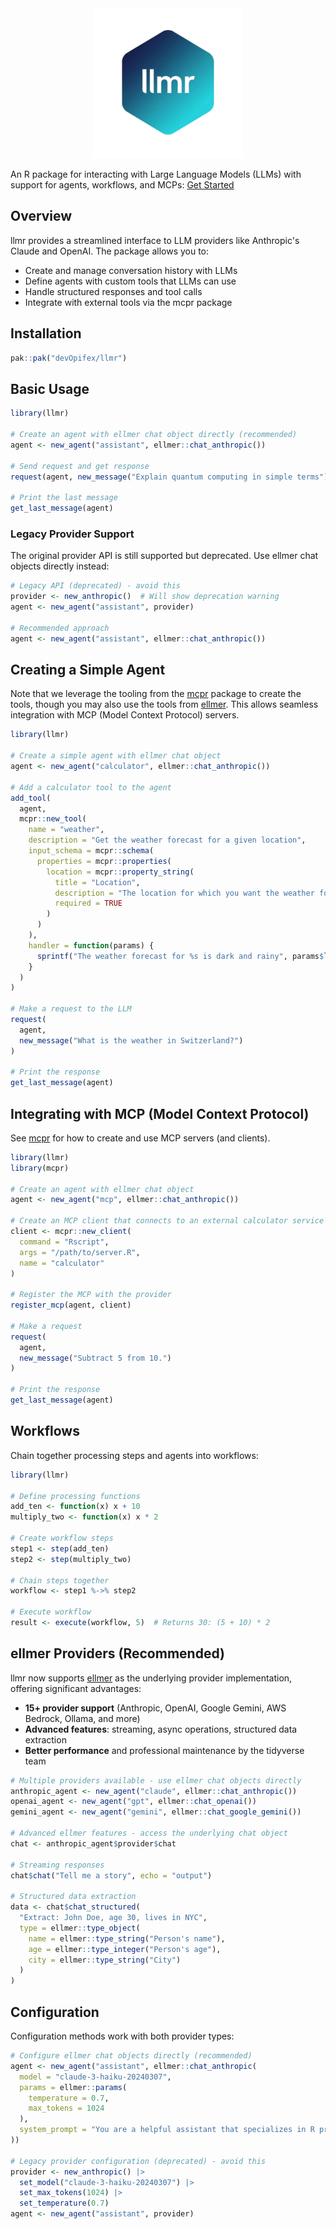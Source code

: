 <div align="center">
<img src="man/figures/logo.png" />
</div>

An R package for interacting with Large Language Models (LLMs) with support for agents, workflows, and MCPs:
[Get Started](https://llmr.opifex.org/articles/get-started)

## Overview

llmr provides a streamlined interface to LLM providers like Anthropic's Claude and OpenAI. The package allows you to:

- Create and manage conversation history with LLMs
- Define agents with custom tools that LLMs can use
- Handle structured responses and tool calls
- Integrate with external tools via the mcpr package

## Installation

```r
pak::pak("devOpifex/llmr")
```

## Basic Usage

```r
library(llmr)

# Create an agent with ellmer chat object directly (recommended)
agent <- new_agent("assistant", ellmer::chat_anthropic())

# Send request and get response
request(agent, new_message("Explain quantum computing in simple terms"))

# Print the last message
get_last_message(agent)
```

### Legacy Provider Support

The original provider API is still supported but deprecated. Use ellmer chat objects directly instead:

```r
# Legacy API (deprecated) - avoid this
provider <- new_anthropic()  # Will show deprecation warning
agent <- new_agent("assistant", provider)

# Recommended approach
agent <- new_agent("assistant", ellmer::chat_anthropic())
```

## Creating a Simple Agent

Note that we leverage the tooling from the [mcpr](https://github.com/devOpifex/mcpr)
package to create the tools,
though you may also use the tools from [ellmer](https://github.com/tidyverse/ellmer).
This allows seamless integration with MCP (Model Context Protocol) servers.

```r
library(llmr)

# Create a simple agent with ellmer chat object
agent <- new_agent("calculator", ellmer::chat_anthropic())

# Add a calculator tool to the agent
add_tool(
  agent,
  mcpr::new_tool(
    name = "weather",
    description = "Get the weather forecast for a given location",
    input_schema = mcpr::schema(
      properties = mcpr::properties(
        location = mcpr::property_string(
          title = "Location",
          description = "The location for which you want the weather forecast",
          required = TRUE
        )
      )
    ),
    handler = function(params) {
      sprintf("The weather forecast for %s is dark and rainy", params$location)
    }
  )
)

# Make a request to the LLM
request(
  agent,
  new_message("What is the weather in Switzerland?")
)

# Print the response
get_last_message(agent)
```

## Integrating with MCP (Model Context Protocol)

See [mcpr](https://github.com/devOpifex/mcpr) for how to create and use MCP
servers (and clients).

```r
library(llmr)
library(mcpr)

# Create an agent with ellmer chat object
agent <- new_agent("mcp", ellmer::chat_anthropic())

# Create an MCP client that connects to an external calculator service
client <- mcpr::new_client(
  command = "Rscript",
  args = "/path/to/server.R",
  name = "calculator"
)

# Register the MCP with the provider
register_mcp(agent, client)

# Make a request
request(
  agent, 
  new_message("Subtract 5 from 10.")
)

# Print the response
get_last_message(agent)
```

## Workflows

Chain together processing steps and agents into workflows:

```r
library(llmr)

# Define processing functions
add_ten <- function(x) x + 10
multiply_two <- function(x) x * 2

# Create workflow steps
step1 <- step(add_ten)
step2 <- step(multiply_two)

# Chain steps together
workflow <- step1 %->% step2

# Execute workflow
result <- execute(workflow, 5)  # Returns 30: (5 + 10) * 2
```

## ellmer Providers (Recommended)

llmr now supports [ellmer](https://ellmer.tidyverse.org) as the underlying provider implementation, offering significant advantages:

- **15+ provider support** (Anthropic, OpenAI, Google Gemini, AWS Bedrock, Ollama, and more)
- **Advanced features**: streaming, async operations, structured data extraction
- **Better performance** and professional maintenance by the tidyverse team

```r
# Multiple providers available - use ellmer chat objects directly
anthropic_agent <- new_agent("claude", ellmer::chat_anthropic())
openai_agent <- new_agent("gpt", ellmer::chat_openai())
gemini_agent <- new_agent("gemini", ellmer::chat_google_gemini())

# Advanced ellmer features - access the underlying chat object
chat <- anthropic_agent$provider$chat

# Streaming responses
chat$chat("Tell me a story", echo = "output")

# Structured data extraction
data <- chat$chat_structured(
  "Extract: John Doe, age 30, lives in NYC",
  type = ellmer::type_object(
    name = ellmer::type_string("Person's name"),
    age = ellmer::type_integer("Person's age"),
    city = ellmer::type_string("City")
  )
)
```

## Configuration

Configuration methods work with both provider types:

```r
# Configure ellmer chat objects directly (recommended)
agent <- new_agent("assistant", ellmer::chat_anthropic(
  model = "claude-3-haiku-20240307",
  params = ellmer::params(
    temperature = 0.7,
    max_tokens = 1024
  ),
  system_prompt = "You are a helpful assistant that specializes in R programming."
))

# Legacy provider configuration (deprecated) - avoid this
provider <- new_anthropic() |>
  set_model("claude-3-haiku-20240307") |>
  set_max_tokens(1024) |>
  set_temperature(0.7)
agent <- new_agent("assistant", provider)
```
